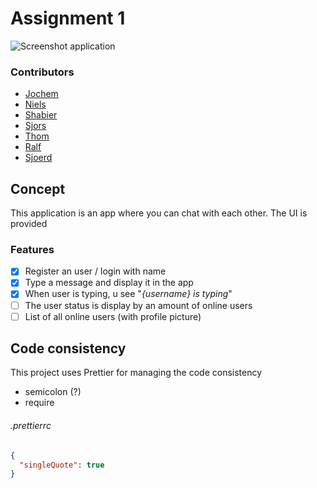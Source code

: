 # Assignment 1

<img src="" alt="Screenshot application">

### Contributors

- [Jochem](https://github.com/jochemvogel)
- [Niels](https://github.com/NielsPeeters96)
- [Shabier](https://github.com/sjagoori)
- [Sjors](https://github.com/SjorsWijsman)
- [Thom](https://github.com/thomvessies)
- [Ralf](https://github.com/ralfz123)
- [Sjoerd](https://github.com/shreen020)

## Concept

This application is an app where you can chat with each other. The UI is provided

### Features

- [x] Register an user / login with name
- [x] Type a message and display it in the app
- [x] When user is typing, u see "_{username} is typing_"
- [ ] The user status is display by an amount of online users
- [ ] List of all online users (with profile picture)

## Code consistency

This project uses Prettier for managing the code consistency

- semicolon (?)
- require

###### .prettierrc

```json
{
  "singleQuote": true
}
```

